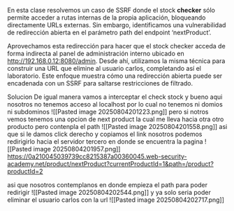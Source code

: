 En esta clase resolvemos un caso de SSRF donde el stock **checker** sólo permite acceder a rutas internas de la propia aplicación, bloqueando directamente URLs externas. Sin embargo, identificamos una vulnerabilidad de redirección abierta en el parámetro path del endpoint ‘nextProduct’.

Aprovechamos esta redirección para hacer que el stock checker acceda de forma indirecta al panel de administración interno ubicado en http://192.168.0.12:8080/admin. Desde ahí, utilizamos la misma técnica para construir una URL que elimine al usuario carlos, completando así el laboratorio. Este enfoque muestra cómo una redirección abierta puede ser encadenada con un SSRF para saltarse restricciones de filtrado.

Solucion
De igual manera vamos a interceptar el check stock
y bueno aqui nosotros no tenemos acceso al localhost por lo cual no tenemos ni domios ni subdominos
![[Pasted image 20250804201223.png]]
pero si notros vemos tenemos una opcion de next product la cual me lleva hacia otra otro producto pero contenpla el path
![[Pasted image 20250804201558.png]]
asi que si le damos click derecho y copiamos el link nosotros podemos redirigirlo hacia el servidor tercero en donde se encuentra la pagina
![[Pasted image 20250804201957.png]]
https://0a210045039739cc8215387a00360045.web-security-academy.net/product/nextProduct?currentProductId=1&path=/product?productId=2

asi que  nosotros contemplanos en donde empieza el path para poder redirigir
![[Pasted image 20250804202544.png]]
y ya solo seria poder eliminar el usuario carlos con la url
![[Pasted image 20250804202717.png]]

